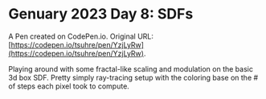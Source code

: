 # Genuary 2023 Day 8: SDFs

A Pen created on CodePen.io. Original URL: [https://codepen.io/tsuhre/pen/YzjLyRw](https://codepen.io/tsuhre/pen/YzjLyRw).

Playing around with some fractal-like scaling and modulation on the basic 3d box SDF. Pretty simply ray-tracing setup with the coloring base on the # of steps each pixel took to compute.